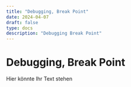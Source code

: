 ```yaml
---
title: "Debugging, Break Point"
date: 2024-04-07
draft: false
type: docs
description: "Debugging Break Point"
---
```


# Debugging, Break Point

Hier könnte Ihr Text stehen